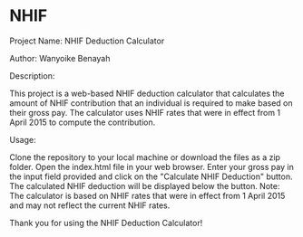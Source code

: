 # NHIF
Project Name: NHIF Deduction Calculator

Author: Wanyoike Benayah

Description:

This project is a web-based NHIF deduction calculator that calculates the amount of NHIF contribution that an individual is required to make based on their gross pay. The calculator uses NHIF rates that were in effect from 1 April 2015 to compute the contribution.

Usage:

Clone the repository to your local machine or download the files as a zip folder.
Open the index.html file in your web browser.
Enter your gross pay in the input field provided and click on the "Calculate NHIF Deduction" button.
The calculated NHIF deduction will be displayed below the button.
Note: The calculator is based on NHIF rates that were in effect from 1 April 2015 and may not reflect the current NHIF rates.

Thank you for using the NHIF Deduction Calculator!
